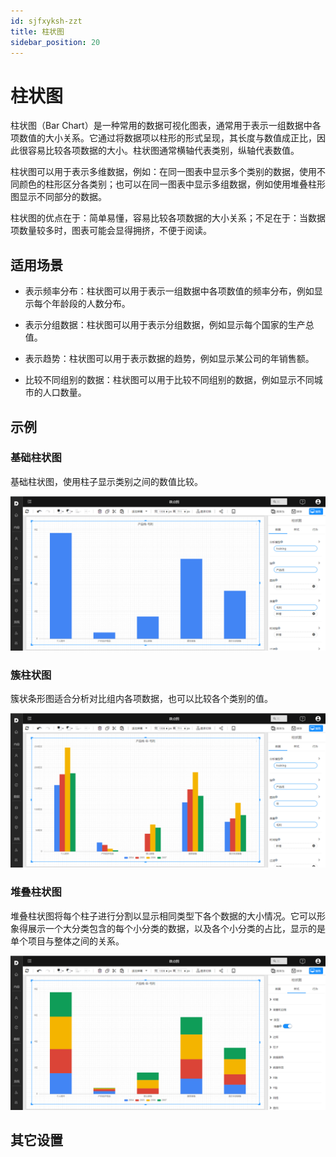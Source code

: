 ```yaml
---
id: sjfxyksh-zzt
title: 柱状图
sidebar_position: 20
---
```

# 柱状图

柱状图（Bar Chart）是一种常用的数据可视化图表，通常用于表示一组数据中各项数值的大小关系。它通过将数据项以柱形的形式呈现，其长度与数值成正比，因此很容易比较各项数据的大小。柱状图通常横轴代表类别，纵轴代表数值。

柱状图可以用于表示多维数据，例如：在同一图表中显示多个类别的数据，使用不同颜色的柱形区分各类别；也可以在同一图表中显示多组数据，例如使用堆叠柱形图显示不同部分的数据。

柱状图的优点在于：简单易懂，容易比较各项数据的大小关系；不足在于：当数据项数量较多时，图表可能会显得拥挤，不便于阅读。

## 适用场景

- 表示频率分布：柱状图可以用于表示一组数据中各项数值的频率分布，例如显示每个年龄段的人数分布。

- 表示分组数据：柱状图可以用于表示分组数据，例如显示每个国家的生产总值。
- 表示趋势：柱状图可以用于表示数据的趋势，例如显示某公司的年销售额。
- 比较不同组别的数据：柱状图可以用于比较不同组别的数据，例如显示不同城市的人口数量。

## 示例

### 基础柱状图

基础柱状图，使用柱子显示类别之间的数值比较。

<div align="left"><img  src="../../../static/img/datafor/visualizer/image-20220228143325774.png"  /></div>

### 簇柱状图

簇状条形图适合分析对比组内各项数据，也可以比较各个类别的值。

<div align="left"><img  src="../../../static/img/datafor/visualizer/image-20220228143518252.png"  /></div>

### 堆叠柱状图

堆叠柱状图将每个柱子进行分割以显示相同类型下各个数据的大小情况。它可以形象得展示一个大分类包含的每个小分类的数据，以及各个小分类的占比，显示的是单个项目与整体之间的关系。

<div align="left"><img  src="../../../static/img/datafor/visualizer/image-20220228143645872.png"  /></div>

## 其它设置